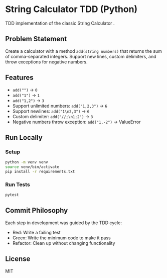 # String Calculator TDD  (Python)

TDD implementation of the classic String Calculator .

## Problem Statement

Create a calculator with a method `add(string numbers)` that returns the sum of comma-separated integers. Support new lines, custom delimiters, and throw exceptions for negative numbers.

## Features

- `add("")` → `0`
- `add("1")` → `1`
- `add("1,2")` → `3`
- Support unlimited numbers: `add("1,2,3")` → `6`
- Support newlines: `add("1\n2,3")` → `6`
- Custom delimiter: `add("//;\n1;2")` → `3`
- Negative numbers throw exception: `add("1,-2")` → ValueError

## Run Locally

### Setup

```bash
python -m venv venv
source venv/bin/activate  
pip install -r requirements.txt
```

### Run Tests

```bash
pytest
```

## Commit Philosophy

Each step in development was guided by the TDD cycle:
- Red: Write a failing test
- Green: Write the minimum code to make it pass
- Refactor: Clean up without changing functionality

## License

MIT

